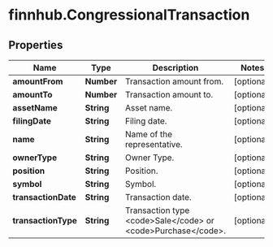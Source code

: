 # finnhub.CongressionalTransaction

## Properties

Name | Type | Description | Notes
------------ | ------------- | ------------- | -------------
**amountFrom** | **Number** | Transaction amount from. | [optional] 
**amountTo** | **Number** | Transaction amount to. | [optional] 
**assetName** | **String** | Asset name. | [optional] 
**filingDate** | **String** | Filing date. | [optional] 
**name** | **String** | Name of the representative. | [optional] 
**ownerType** | **String** | Owner Type. | [optional] 
**position** | **String** | Position. | [optional] 
**symbol** | **String** | Symbol. | [optional] 
**transactionDate** | **String** | Transaction date. | [optional] 
**transactionType** | **String** | Transaction type &lt;code&gt;Sale&lt;/code&gt; or &lt;code&gt;Purchase&lt;/code&gt;. | [optional] 


